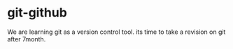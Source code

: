 # git-github
We are learning git as a version control tool.
its time to take a revision on git after 7month.
